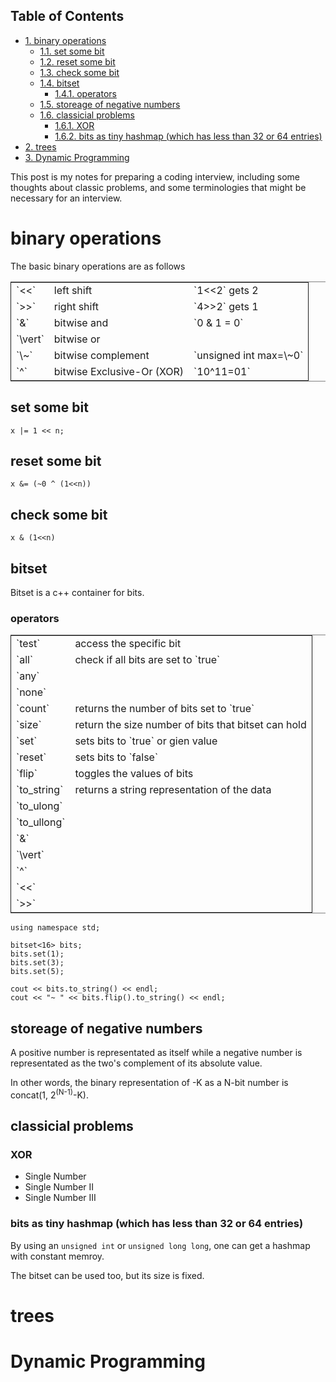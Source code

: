 <div id="table-of-contents">
<h2>Table of Contents</h2>
<div id="text-table-of-contents">
<ul>
<li><a href="#org67e10b5">1. binary operations</a>
<ul>
<li><a href="#org0397809">1.1. set some bit</a></li>
<li><a href="#org3e70d09">1.2. reset some bit</a></li>
<li><a href="#orgc1547c5">1.3. check some bit</a></li>
<li><a href="#org7289001">1.4. bitset</a>
<ul>
<li><a href="#org5c4258a">1.4.1. operators</a></li>
</ul>
</li>
<li><a href="#orgf74f69f">1.5. storeage of negative numbers</a></li>
<li><a href="#org6d2c7cf">1.6. classicial problems</a>
<ul>
<li><a href="#org007e927">1.6.1. XOR</a></li>
<li><a href="#org19b5f97">1.6.2. bits as tiny hashmap (which has less than 32 or 64 entries)</a></li>
</ul>
</li>
</ul>
</li>
<li><a href="#org3ebafa5">2. trees</a></li>
<li><a href="#org3345ec8">3. Dynamic Programming</a></li>
</ul>
</div>
</div>
This post is my notes for preparing a coding interview, 
including some thoughts about classic problems, 
and some terminologies that might be necessary for an interview.


<a id="org67e10b5"></a>

# binary operations

The basic binary operations are as follows

<table border="2" cellspacing="0" cellpadding="6" rules="groups" frame="hsides">


<colgroup>
<col  class="org-left" />

<col  class="org-left" />

<col  class="org-left" />
</colgroup>
<tbody>
<tr>
<td class="org-left">`<<`</td>
<td class="org-left">left shift</td>
<td class="org-left">`1<<2` gets 2</td>
</tr>


<tr>
<td class="org-left">`>>`</td>
<td class="org-left">right shift</td>
<td class="org-left">`4>>2` gets 1</td>
</tr>


<tr>
<td class="org-left">`&`</td>
<td class="org-left">bitwise and</td>
<td class="org-left">`0 & 1 = 0`</td>
</tr>


<tr>
<td class="org-left">`\vert`</td>
<td class="org-left">bitwise or</td>
<td class="org-left">&#xa0;</td>
</tr>


<tr>
<td class="org-left">`\~`</td>
<td class="org-left">bitwise complement</td>
<td class="org-left">`unsigned int max=\~0`</td>
</tr>


<tr>
<td class="org-left">`^`</td>
<td class="org-left">bitwise Exclusive-Or (XOR)</td>
<td class="org-left">`10^11=01`</td>
</tr>
</tbody>
</table>


<a id="org0397809"></a>

## set some bit

    x |= 1 << n;


<a id="org3e70d09"></a>

## reset some bit

    x &= (~0 ^ (1<<n))


<a id="orgc1547c5"></a>

## check some bit

    x & (1<<n)


<a id="org7289001"></a>

## bitset

Bitset is a c++ container for bits.


<a id="org5c4258a"></a>

### operators

<table border="2" cellspacing="0" cellpadding="6" rules="groups" frame="hsides">


<colgroup>
<col  class="org-left" />

<col  class="org-left" />
</colgroup>
<tbody>
<tr>
<td class="org-left">`test`</td>
<td class="org-left">access the specific bit</td>
</tr>


<tr>
<td class="org-left">`all`</td>
<td class="org-left">check if all bits are set to `true`</td>
</tr>


<tr>
<td class="org-left">`any`</td>
<td class="org-left">&#xa0;</td>
</tr>


<tr>
<td class="org-left">`none`</td>
<td class="org-left">&#xa0;</td>
</tr>


<tr>
<td class="org-left">`count`</td>
<td class="org-left">returns the number of bits set to `true`</td>
</tr>


<tr>
<td class="org-left">`size`</td>
<td class="org-left">return the size number of bits that bitset can hold</td>
</tr>


<tr>
<td class="org-left">`set`</td>
<td class="org-left">sets bits to `true` or gien value</td>
</tr>


<tr>
<td class="org-left">`reset`</td>
<td class="org-left">sets bits to `false`</td>
</tr>


<tr>
<td class="org-left">`flip`</td>
<td class="org-left">toggles the values of bits</td>
</tr>


<tr>
<td class="org-left">`to_string`</td>
<td class="org-left">returns a string representation of the data</td>
</tr>


<tr>
<td class="org-left">`to_ulong`</td>
<td class="org-left">&#xa0;</td>
</tr>


<tr>
<td class="org-left">`to_ullong`</td>
<td class="org-left">&#xa0;</td>
</tr>


<tr>
<td class="org-left">`&`</td>
<td class="org-left">&#xa0;</td>
</tr>


<tr>
<td class="org-left">`\vert`</td>
<td class="org-left">&#xa0;</td>
</tr>


<tr>
<td class="org-left">`^`</td>
<td class="org-left">&#xa0;</td>
</tr>


<tr>
<td class="org-left">`<<`</td>
<td class="org-left">&#xa0;</td>
</tr>


<tr>
<td class="org-left">`>>`</td>
<td class="org-left">&#xa0;</td>
</tr>
</tbody>
</table>

    using namespace std;
    
    bitset<16> bits;
    bits.set(1);
    bits.set(3);
    bits.set(5);
    
    cout << bits.to_string() << endl;
    cout << "~ " << bits.flip().to_string() << endl;


<a id="orgf74f69f"></a>

## storeage of negative numbers

A positive number is representated as itself while a negative number 
is representated as the two's complement of its absolute value.

In other words, the binary representation of -K as a N-bit number is concat(1, 2<sup>(N-1)</sup>-K).


<a id="org6d2c7cf"></a>

## classicial problems


<a id="org007e927"></a>

### XOR

-   Single Number
-   Single Number II
-   Single Number III


<a id="org19b5f97"></a>

### bits as tiny hashmap (which has less than 32 or 64 entries)

By using an `unsigned int` or `unsigned long long`, one can get a hashmap with constant memroy.

The bitset can be used too, but its size is fixed.


<a id="org3ebafa5"></a>

# trees


<a id="org3345ec8"></a>

# Dynamic Programming

